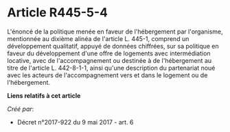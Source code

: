 # Article R445-5-4

L'énoncé de la politique menée en faveur de l'hébergement par l'organisme, mentionnée au dixième alinéa de l'article L.
445-1, comprend un développement qualitatif, appuyé de données chiffrées, sur sa politique en faveur du développement d'une
offre de logements avec intermédiation locative, avec de l'accompagnement ou destinée à de l'hébergement au titre de
l'article L. 442-8-1-1, ainsi qu'une description du partenariat noué avec les acteurs de l'accompagnement vers et dans le
logement ou de l'hébergement.

**Liens relatifs à cet article**

_Créé par_:

  - Décret n°2017-922 du 9 mai 2017 - art. 6
